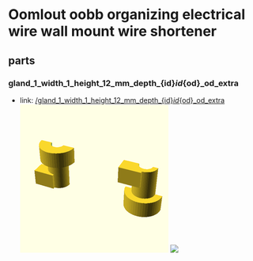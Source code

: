 # Oomlout oobb organizing electrical wire wall mount wire shortener


## parts

### gland_1_width_1_height_12_mm_depth_{id}_id_{od}_od_extra
* link: [/gland_1_width_1_height_12_mm_depth_{id}_id_{od}_od_extra](gland_1_width_1_height_12_mm_depth_{id}_id_{od}_od_extra)  
![](gland_1_width_1_height_12_mm_depth_{id}_id_{od}_od_extra/3dpr_300.png)  ![](gland_1_width_1_height_12_mm_depth_{id}_id_{od}_od_extra/image_300.jpg)
 
